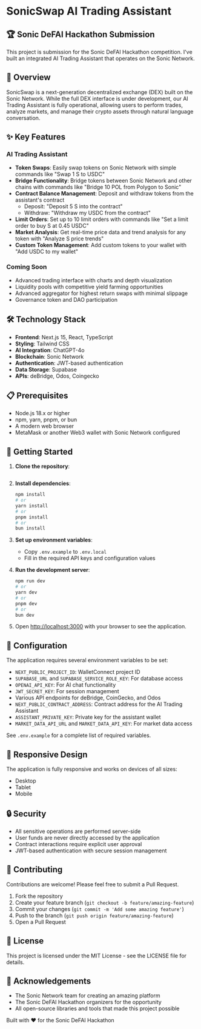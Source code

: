 # SonicSwap AI Trading Assistant

## 🏆 Sonic DeFAI Hackathon Submission

This project is submission for the Sonic DeFAI Hackathon competition. I've built an integrated AI Trading Assistant that operates on the Sonic Network.

## 🚀 Overview

SonicSwap is a next-generation decentralized exchange (DEX) built on the Sonic Network. While the full DEX interface is under development, our AI Trading Assistant is fully operational, allowing users to perform trades, analyze markets, and manage their crypto assets through natural language conversation.

## ✨ Key Features

### AI Trading Assistant

- **Token Swaps**: Easily swap tokens on Sonic Network with simple commands like "Swap 1 S to USDC"
- **Bridge Functionality**: Bridge tokens between Sonic Network and other chains with commands like "Bridge 10 POL from Polygon to Sonic"
- **Contract Balance Management**: Deposit and withdraw tokens from the assistant's contract
  - Deposit: "Deposit 5 S into the contract"
  - Withdraw: "Withdraw my USDC from the contract"
- **Limit Orders**: Set up to 10 limit orders with commands like "Set a limit order to buy S at 0.45 USDC"
- **Market Analysis**: Get real-time price data and trend analysis for any token with "Analyze S price trends"
- **Custom Token Management**: Add custom tokens to your wallet with "Add USDC to my wallet"

### Coming Soon

- Advanced trading interface with charts and depth visualization
- Liquidity pools with competitive yield farming opportunities
- Advanced aggregator for highest return swaps with minimal slippage
- Governance token and DAO participation

## 🛠️ Technology Stack

- **Frontend**: Next.js 15, React, TypeScript
- **Styling**: Tailwind CSS
- **AI Integration**: ChatGPT-4o
- **Blockchain**: Sonic Network
- **Authentication**: JWT-based authentication
- **Data Storage**: Supabase
- **APIs**: deBridge, Odos, Coingecko

## 📋 Prerequisites

- Node.js 18.x or higher
- npm, yarn, pnpm, or bun
- A modern web browser
- MetaMask or another Web3 wallet with Sonic Network configured

## 🚀 Getting Started

1. **Clone the repository**:

   ```bash

   ```

2. **Install dependencies**:

   ```bash
   npm install
   # or
   yarn install
   # or
   pnpm install
   # or
   bun install
   ```

3. **Set up environment variables**:

   - Copy `.env.example` to `.env.local`
   - Fill in the required API keys and configuration values

4. **Run the development server**:

   ```bash
   npm run dev
   # or
   yarn dev
   # or
   pnpm dev
   # or
   bun dev
   ```

5. Open [http://localhost:3000](http://localhost:3000) with your browser to see the application.

## 🔧 Configuration

The application requires several environment variables to be set:

- `NEXT_PUBLIC_PROJECT_ID`: WalletConnect project ID
- `SUPABASE_URL` and `SUPABASE_SERVICE_ROLE_KEY`: For database access
- `OPENAI_API_KEY`: For AI chat functionality
- `JWT_SECRET_KEY`: For session management
- Various API endpoints for deBridge, CoinGecko, and Odos
- `NEXT_PUBLIC_CONTRACT_ADDRESS`: Contract address for the AI Trading Assistant
- `ASSISTANT_PRIVATE_KEY`: Private key for the assistant wallet
- `MARKET_DATA_API_URL` and `MARKET_DATA_API_KEY`: For market data access

See `.env.example` for a complete list of required variables.

## 📱 Responsive Design

The application is fully responsive and works on devices of all sizes:

- Desktop
- Tablet
- Mobile

## 🔒 Security

- All sensitive operations are performed server-side
- User funds are never directly accessed by the application
- Contract interactions require explicit user approval
- JWT-based authentication with secure session management

## 🤝 Contributing

Contributions are welcome! Please feel free to submit a Pull Request.

1. Fork the repository
2. Create your feature branch (`git checkout -b feature/amazing-feature`)
3. Commit your changes (`git commit -m 'Add some amazing feature'`)
4. Push to the branch (`git push origin feature/amazing-feature`)
5. Open a Pull Request

## 📄 License

This project is licensed under the MIT License - see the LICENSE file for details.

## 🙏 Acknowledgements

- The Sonic Network team for creating an amazing platform
- The Sonic DeFAI Hackathon organizers for the opportunity
- All open-source libraries and tools that made this project possible

Built with ❤️ for the Sonic DeFAI Hackathon
